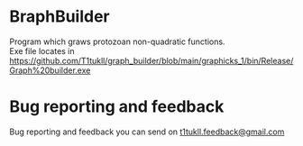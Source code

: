 # BraphBuilder
Program which graws protozoan non-quadratic functions.  
Exe file locates in https://github.com/T1tukll/graph_builder/blob/main/graphicks_1/bin/Release/Graph%20builder.exe

# Bug reporting and feedback
Bug reporting and feedback you can send on t1tukll.feedback@gmail.com

